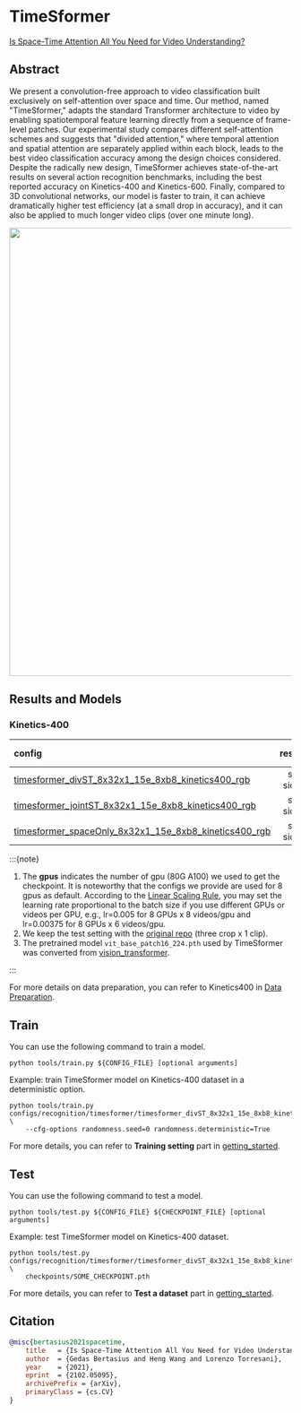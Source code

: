 # TimeSformer

[Is Space-Time Attention All You Need for Video Understanding?](https://arxiv.org/abs/2102.05095)

<!-- [ALGORITHM] -->

## Abstract

<!-- [ABSTRACT] -->

We present a convolution-free approach to video classification built exclusively on self-attention over space and time. Our method, named "TimeSformer," adapts the standard Transformer architecture to video by enabling spatiotemporal feature learning directly from a sequence of frame-level patches. Our experimental study compares different self-attention schemes and suggests that "divided attention," where temporal attention and spatial attention are separately applied within each block, leads to the best video classification accuracy among the design choices considered. Despite the radically new design, TimeSformer achieves state-of-the-art results on several action recognition benchmarks, including the best reported accuracy on Kinetics-400 and Kinetics-600. Finally, compared to 3D convolutional networks, our model is faster to train, it can achieve dramatically higher test efficiency (at a small drop in accuracy), and it can also be applied to much longer video clips (over one minute long).

<!-- [IMAGE] -->
<div align=center>
<img src="https://user-images.githubusercontent.com/34324155/143018542-7f782ec9-dca2-495e-9043-c13ad941a25c.png" width="800"/>
</div>

## Results and Models

### Kinetics-400

|config | resolution | gpus | backbone | pretrain | top1 acc| top5 acc | inference_time(video/s) | gpu_mem(M)| ckpt | log|
|:--|:--:|:--:|:--:|:--:|:--:|:--:|:--:|:--:|:--:|:--:|
|[timesformer_divST_8x32x1_15e_8xb8_kinetics400_rgb](/configs/recognition/timesformer/timesformer_divST_8x32x1_15e_8xb8_kinetics400_rgb.py) | short-side 320 | 8 | TimeSformer | ImageNet-21K | 77.96 | 93.57 | x | 15235 | [ckpt](https://download.openmmlab.com/mmaction/recognition/timesformer/timesformer_divST_8x32x1_15e_kinetics400_rgb/timesformer_divST_8x32x1_15e_kinetics400_rgb-3f8e5d03.pth) | [log](https://download.openmmlab.com/mmaction/recognition/timesformer/timesformer_divST_8x32x1_15e_kinetics400_rgb/timesformer_divST_8x32x1_15e_kinetics400_rgb.log)|
|[timesformer_jointST_8x32x1_15e_8xb8_kinetics400_rgb](/configs/recognition/timesformer/timesformer_jointST_8x32x1_15e_8xb8_kinetics400_rgb.py) | short-side 320 | 8 | TimeSformer | ImageNet-21K | 76.93 | 93.27 | x | 33358 | [ckpt](https://download.openmmlab.com/mmaction/recognition/timesformer/timesformer_jointST_8x32x1_15e_kinetics400_rgb/timesformer_jointST_8x32x1_15e_kinetics400_rgb-0d6e3984.pth) | [log](https://download.openmmlab.com/mmaction/recognition/timesformer/timesformer_jointST_8x32x1_15e_kinetics400_rgb/timesformer_jointST_8x32x1_15e_kinetics400_rgb.log)|
|[timesformer_spaceOnly_8x32x1_15e_8xb8_kinetics400_rgb](/configs/recognition/timesformer/timesformer_spaceOnly_8x32x1_15e_8xb8_kinetics400_rgb.py) | short-side 320 | 8 | TimeSformer | ImageNet-21K | 76.98 | 92.83 | x | 12355 | [ckpt](https://download.openmmlab.com/mmaction/recognition/timesformer/timesformer_spaceOnly_8x32x1_15e_kinetics400_rgb/timesformer_spaceOnly_8x32x1_15e_kinetics400_rgb-0cf829cd.pth) | [log](https://download.openmmlab.com/mmaction/recognition/timesformer/timesformer_spaceOnly_8x32x1_15e_kinetics400_rgb/timesformer_spaceOnly_8x32x1_15e_kinetics400_rgb.log)|

:::{note}

1. The **gpus** indicates the number of gpu (80G A100) we used to get the checkpoint. It is noteworthy that the configs we provide are used for 8 gpus as default.
   According to the [Linear Scaling Rule](https://arxiv.org/abs/1706.02677), you may set the learning rate proportional to the batch size if you use different GPUs or videos per GPU,
   e.g., lr=0.005 for 8 GPUs x 8 videos/gpu and lr=0.00375 for 8 GPUs x 6 videos/gpu.
2. We keep the test setting with the [original repo](https://github.com/facebookresearch/TimeSformer) (three crop x 1 clip).
3. The pretrained model `vit_base_patch16_224.pth` used by TimeSformer was converted from [vision_transformer](https://github.com/google-research/vision_transformer).

:::

For more details on data preparation, you can refer to Kinetics400 in [Data Preparation](/docs/data_preparation.md).

## Train

You can use the following command to train a model.

```shell
python tools/train.py ${CONFIG_FILE} [optional arguments]
```

Example: train TimeSformer model on Kinetics-400 dataset in a deterministic option.

```shell
python tools/train.py configs/recognition/timesformer/timesformer_divST_8x32x1_15e_8xb8_kinetics400_rgb.py \
    --cfg-options randomness.seed=0 randomness.deterministic=True 
```

For more details, you can refer to **Training setting** part in [getting_started](/docs/getting_started.md#training-setting).

## Test

You can use the following command to test a model.

```shell
python tools/test.py ${CONFIG_FILE} ${CHECKPOINT_FILE} [optional arguments]
```

Example: test TimeSformer model on Kinetics-400 dataset.

```shell
python tools/test.py configs/recognition/timesformer/timesformer_divST_8x32x1_15e_8xb8_kinetics400_rgb.py \
    checkpoints/SOME_CHECKPOINT.pth 
```

For more details, you can refer to **Test a dataset** part in [getting_started](/docs/getting_started.md#test-a-dataset).

## Citation

```BibTeX
@misc{bertasius2021spacetime,
    title   = {Is Space-Time Attention All You Need for Video Understanding?},
    author  = {Gedas Bertasius and Heng Wang and Lorenzo Torresani},
    year    = {2021},
    eprint  = {2102.05095},
    archivePrefix = {arXiv},
    primaryClass = {cs.CV}
}
```
